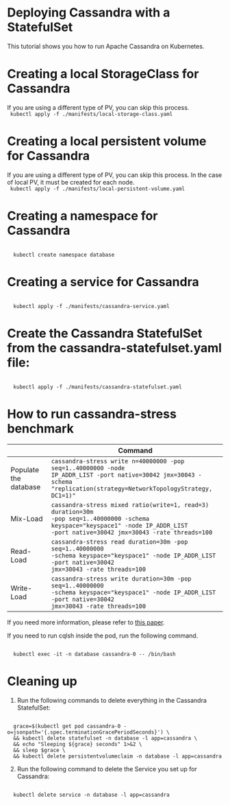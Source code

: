 # Deploying Cassandra with a StatefulSet
This tutorial shows you how to run Apache Cassandra on Kubernetes.

# Creating a local StorageClass for Cassandra
If you are using a different type of PV, you can skip this process.  
<code>
  kubectl apply -f ./manifests/local-storage-class.yaml
</code>

# Creating a local persistent volume for Cassandra
If you are using a different type of PV, you can skip this process.
In the case of local PV, it must be created for each node.  
<code>
  kubectl apply -f ./manifests/local-persistent-volume.yaml
</code>

# Creating a namespace for Cassandra
<code>
  kubectl create namespace database
</code>

# Creating a service for Cassandra
<code>
  kubectl apply -f ./manifests/cassandra-service.yaml
</code>

# Create the Cassandra StatefulSet from the cassandra-statefulset.yaml file:
<code>
  kubectl apply -f ./manifests/cassandra-statefulset.yaml
</code>

# How to run cassandra-stress benchmark

|                       | Command |
| --------------------- | ------- |
| Populate the database | <code>cassandra-stress write n=40000000 -pop seq=1..40000000 -node IP_ADDR_LIST -port native=30042 jmx=30043 -schema "replication(strategy=NetworkTopologyStrategy, DC1=1)"</code>|
| Mix-Load              | <code>cassandra-stress mixed ratio\(write=1, read=3\) duration=30m -pop seq=1..40000000 -schema keyspace="keyspace1" -node IP_ADDR_LIST -port native=30042 jmx=30043 -rate threads=100</code>|
| Read-Load             | <code>cassandra-stress read duration=30m -pop seq=1..40000000 -schema keyspace="keyspace1" -node IP_ADDR_LIST -port native=30042 jmx=30043 -rate threads=100</code>|
| Write-Load            | <code>cassandra-stress write duration=30m -pop seq=1..40000000 -schema keyspace="keyspace1" -node IP_ADDR_LIST -port native=30042 jmx=30043 -rate threads=100</code>|

If you need more information, please refer to [this paper](https://ieeexplore.ieee.org/stamp/stamp.jsp?tp=&arnumber=8284700&tag=1).

If you need to run cqlsh inside the pod, run the following command.

<code>
  kubectl exec -it -n database cassandra-0 -- /bin/bash
</code>

# Cleaning up

1. Run the following commands to delete everything in the Cassandra StatefulSet:  
<code>
  grace=$(kubectl get pod cassandra-0 -o=jsonpath='{.spec.terminationGracePeriodSeconds}') \
  && kubectl delete statefulset -n database -l app=cassandra \
  && echo "Sleeping ${grace} seconds" 1>&2 \
  && sleep $grace \
  && kubectl delete persistentvolumeclaim -n database -l app=cassandra
</code>

2. Run the following command to delete the Service you set up for Cassandra:  
<code>
  kubectl delete service -n database -l app=cassandra
</code>